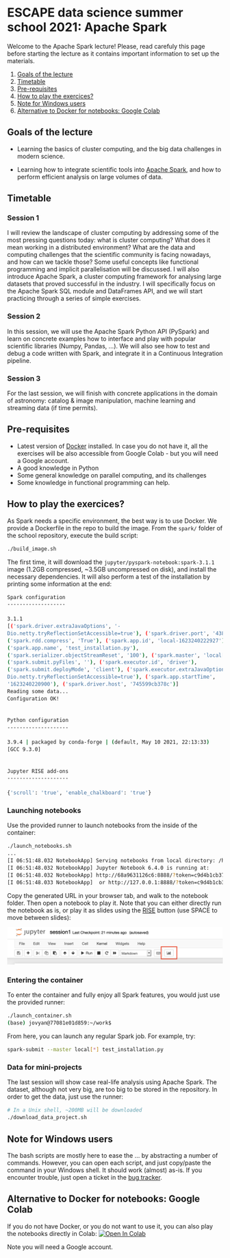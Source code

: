 # ESCAPE data science summer school 2021: Apache Spark

Welcome to the Apache Spark lecture! Please, read carefuly this page before starting the lecture as it contains important information to set up the materials. 

1. [Goals of the lecture](#goals-of-the-lecture)
2. [Timetable](#timetable)
3. [Pre-requisites](#prerequisite)
4. [How to play the exercices?](#how-to-play-the-exercices)
5. [Note for Windows users](#note-for-windows-users)
6. [Alternative to Docker for notebooks: Google Colab](#alternative-to-docker-for-notebooks-google-colab)

## Goals of the lecture

*  Learning the basics of cluster computing, and the big data challenges in modern science.
- Learning how to integrate scientific tools into [Apache Spark](https://spark.apache.org/), and how to perform efficient analysis on large volumes of data.

## Timetable

### Session 1

I will review the landscape of cluster computing by addressing some of the most pressing questions today: what is cluster computing? What does it mean working in a distributed environment? What are the data and computing challenges that the scientific community is facing nowadays, and how can we tackle those? Some useful concepts like functional programming and implicit parallelisation will be discussed. I will also introduce Apache Spark, a cluster computing framework for analysing large datasets that proved successful in the industry. I will specifically focus on the Apache Spark SQL module and DataFrames API, and we will start practicing through a series of simple exercises.

### Session 2

In this session, we will use the Apache Spark Python API (PySpark) and learn on concrete examples how to interface and play with popular scientific libraries (Numpy, Pandas, ...). We will also see how to test and debug a code written with Spark, and integrate it in a Continuous Integration pipeline.

### Session 3

For the last session, we will finish with concrete applications in the domain of astronomy: catalog & image manipulation, machine learning and streaming data (if time permits).

## Pre-requisites

- Latest version of [Docker](https://docs.docker.com/get-docker/) installed. In case you do not have it, all the exercises will be also accessible from Google Colab - but you will need a Google account.
- A good knowledge in Python
- Some general knowledge on parallel computing, and its challenges
- Some knowledge in functional programming can help.


## How to play the exercices?

As Spark needs a specific environment, the best way is to use Docker. We provide a Dockerfile in the repo to build the image. From the `spark/` folder of the school repository, execute the build script:

```bash
./build_image.sh
```

The first time, it will download the `jupyter/pyspark-notebook:spark-3.1.1` image (1.2GB compressed, ~3.5GB uncompressed on disk), and install the necessary dependencies. It will also perform a test of the installation by printing some information at the end:

```bash
Spark configuration
-------------------

3.1.1
[('spark.driver.extraJavaOptions', '-
Dio.netty.tryReflectionSetAccessible=true'), ('spark.driver.port', '43877'), 
('spark.rdd.compress', 'True'), ('spark.app.id', 'local-1623240222927'), 
('spark.app.name', 'test_installation.py'), 
('spark.serializer.objectStreamReset', '100'), ('spark.master', 'local[*]'), 
('spark.submit.pyFiles', ''), ('spark.executor.id', 'driver'), 
('spark.submit.deployMode', 'client'), ('spark.executor.extraJavaOptions', '-
Dio.netty.tryReflectionSetAccessible=true'), ('spark.app.startTime', 
'1623240220900'), ('spark.driver.host', '745599cb378c')]
Reading some data...
Configuration OK!


Python configuration
--------------------

3.9.4 | packaged by conda-forge | (default, May 10 2021, 22:13:33)
[GCC 9.3.0]


Jupyter RISE add-ons
--------------------

{'scroll': 'true', 'enable_chalkboard': 'true'}
```

### Launching notebooks

Use the provided runner to launch notebooks from the inside of the container:

```bash
./launch_notebooks.sh
...
[I 06:51:48.032 NotebookApp] Serving notebooks from local directory: /home/jovyan/work
[I 06:51:48.032 NotebookApp] Jupyter Notebook 6.4.0 is running at:
[I 06:51:48.032 NotebookApp] http://68a9631126c6:8888/?token=c9d4b1cb3774293f9dc87d49f92ea0dfc785bdf924fe53eb
[I 06:51:48.033 NotebookApp]  or http://127.0.0.1:8888/?token=c9d4b1cb3774293f9dc87d49f92ea0dfc785bdf924fe53eb
```

Copy the generated URL in your browser tab, and walk to the notebook folder. Then open a notebook to play it. Note that you can either directly run the notebook as is, or play it as slides using the [RISE](https://rise.readthedocs.io/en/stable/) button (use SPACE to move between slides):

<img src="pictures/rise_button.png" alt="alt text"/>

### Entering the container

To enter the container and fully enjoy all Spark features, you would just use the provided runner:

```bash
./launch_container.sh
(base) jovyan@77081e01d859:~/work$

```

From here, you can launch any regular Spark job. For example, try:

```bash
spark-submit --master local[*] test_installation.py
```

### Data for mini-projects

The last session will show case real-life analysis using Apache Spark. The dataset, although not very big, are too big to be stored in the repository. In order to get the data, just use the runner:

```bash
# In a Unix shell, ~200MB will be downloaded
./download_data_project.sh
```

## Note for Windows users

The bash scripts are mostly here to ease the ... by abstracting a number of commands. However, you can open each script, and just copy/paste the command in your Windows shell. It should work (almost) as-is. If you encounter trouble, just open a ticket in the [bug tracker](https://github.com/escape2020/school2021/issues).

## Alternative to Docker for notebooks: Google Colab

If you do not have Docker, or you do not want to use it, you can also play the notebooks directly in Colab: [![Open In Colab](https://colab.research.google.com/assets/colab-badge.svg)]()

Note you will need a Google account.